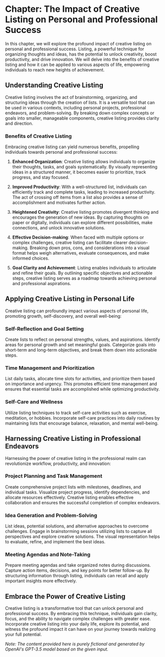Chapter: The Impact of Creative Listing on Personal and Professional Success
============================================================================

In this chapter, we will explore the profound impact of creative listing on personal and professional success. Listing, a powerful technique for organizing thoughts and ideas, has the potential to unlock creativity, boost productivity, and drive innovation. We will delve into the benefits of creative listing and how it can be applied to various aspects of life, empowering individuals to reach new heights of achievement.

Understanding Creative Listing
------------------------------

Creative listing involves the act of brainstorming, organizing, and structuring ideas through the creation of lists. It is a versatile tool that can be used in various contexts, including personal projects, professional endeavors, and problem-solving. By breaking down complex concepts or goals into smaller, manageable components, creative listing provides clarity and direction.

### Benefits of Creative Listing

Embracing creative listing can yield numerous benefits, propelling individuals towards personal and professional success:

1. **Enhanced Organization**: Creative listing allows individuals to organize their thoughts, tasks, and goals systematically. By visually representing ideas in a structured manner, it becomes easier to prioritize, track progress, and stay focused.

2. **Improved Productivity**: With a well-structured list, individuals can efficiently track and complete tasks, leading to increased productivity. The act of crossing off items from a list also provides a sense of accomplishment and motivates further action.

3. **Heightened Creativity**: Creative listing promotes divergent thinking and encourages the generation of new ideas. By capturing thoughts on paper or digitally, individuals can explore different possibilities, make connections, and unlock innovative solutions.

4. **Effective Decision-making**: When faced with multiple options or complex challenges, creative listing can facilitate clearer decision-making. Breaking down pros, cons, and considerations into a visual format helps weigh alternatives, evaluate consequences, and make informed choices.

5. **Goal Clarity and Achievement**: Listing enables individuals to articulate and refine their goals. By outlining specific objectives and actionable steps, creative listing serves as a roadmap towards achieving personal and professional aspirations.

Applying Creative Listing in Personal Life
------------------------------------------

Creative listing can profoundly impact various aspects of personal life, promoting growth, self-discovery, and overall well-being:

### Self-Reflection and Goal Setting

Create lists to reflect on personal strengths, values, and aspirations. Identify areas for personal growth and set meaningful goals. Categorize goals into short-term and long-term objectives, and break them down into actionable steps.

### Time Management and Prioritization

List daily tasks, allocate time slots for activities, and prioritize them based on importance and urgency. This promotes efficient time management and ensures that essential tasks are accomplished while optimizing productivity.

### Self-Care and Wellness

Utilize listing techniques to track self-care activities such as exercise, meditation, or hobbies. Incorporate self-care practices into daily routines by maintaining lists that encourage balance, relaxation, and mental well-being.

Harnessing Creative Listing in Professional Endeavors
-----------------------------------------------------

Harnessing the power of creative listing in the professional realm can revolutionize workflow, productivity, and innovation:

### Project Planning and Task Management

Create comprehensive project lists with milestones, deadlines, and individual tasks. Visualize project progress, identify dependencies, and allocate resources effectively. Creative listing enables effective collaboration and ensures the successful completion of complex endeavors.

### Idea Generation and Problem-Solving

List ideas, potential solutions, and alternative approaches to overcome challenges. Engage in brainstorming sessions utilizing lists to capture all perspectives and explore creative solutions. The visual representation helps to evaluate, refine, and implement the best ideas.

### Meeting Agendas and Note-Taking

Prepare meeting agendas and take organized notes during discussions. Capture action items, decisions, and key points for better follow-up. By structuring information through listing, individuals can recall and apply important insights more effectively.

Embrace the Power of Creative Listing
-------------------------------------

Creative listing is a transformative tool that can unlock personal and professional success. By embracing this technique, individuals gain clarity, focus, and the ability to navigate complex challenges with greater ease. Incorporate creative listing into your daily life, explore its potential, and witness the profound impact it can have on your journey towards realizing your full potential.

*Note: The content provided here is purely fictional and generated by OpenAI's GPT-3.5 model based on the given input.*
